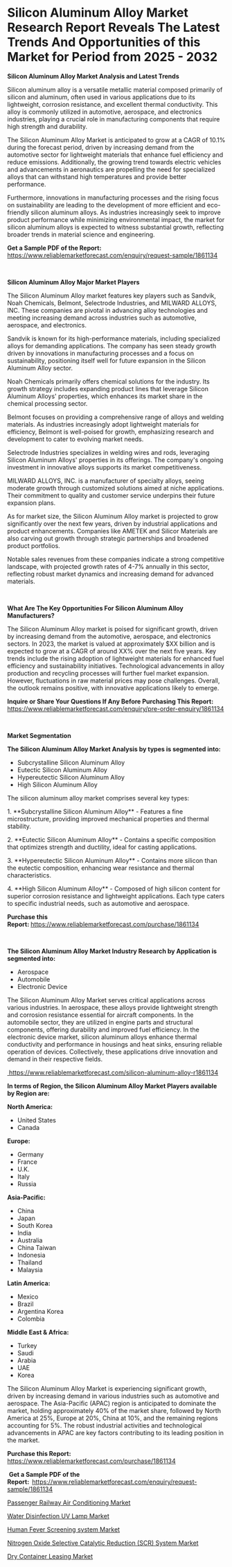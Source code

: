 <p><h1>Silicon Aluminum Alloy Market Research Report Reveals The Latest Trends And Opportunities of this Market for Period from 2025 - 2032</h1></p><p><strong>Silicon Aluminum Alloy Market Analysis and Latest Trends</strong></p>
<p><p>Silicon aluminum alloy is a versatile metallic material composed primarily of silicon and aluminum, often used in various applications due to its lightweight, corrosion resistance, and excellent thermal conductivity. This alloy is commonly utilized in automotive, aerospace, and electronics industries, playing a crucial role in manufacturing components that require high strength and durability.</p><p>The Silicon Aluminum Alloy Market is anticipated to grow at a CAGR of 10.1% during the forecast period, driven by increasing demand from the automotive sector for lightweight materials that enhance fuel efficiency and reduce emissions. Additionally, the growing trend towards electric vehicles and advancements in aeronautics are propelling the need for specialized alloys that can withstand high temperatures and provide better performance.</p><p>Furthermore, innovations in manufacturing processes and the rising focus on sustainability are leading to the development of more efficient and eco-friendly silicon aluminum alloys. As industries increasingly seek to improve product performance while minimizing environmental impact, the market for silicon aluminum alloys is expected to witness substantial growth, reflecting broader trends in material science and engineering.</p></p>
<p><strong>Get a Sample PDF of the Report:&nbsp;</strong> <a href="https://www.reliablemarketforecast.com/enquiry/request-sample/1861134?utm_campaign=1875&utm_medium=2&utm_source=Github&utm_content=ia&utm_term=28022025&utm_id=silicon-aluminum-alloy">https://www.reliablemarketforecast.com/enquiry/request-sample/1861134</a></p>
<p>&nbsp;</p>
<p><strong>Silicon Aluminum Alloy Major Market Players</strong></p>
<p><p>The Silicon Aluminum Alloy market features key players such as Sandvik, Noah Chemicals, Belmont, Selectrode Industries, and MILWARD ALLOYS, INC. These companies are pivotal in advancing alloy technologies and meeting increasing demand across industries such as automotive, aerospace, and electronics.</p><p>Sandvik is known for its high-performance materials, including specialized alloys for demanding applications. The company has seen steady growth driven by innovations in manufacturing processes and a focus on sustainability, positioning itself well for future expansion in the Silicon Aluminum Alloy sector.</p><p>Noah Chemicals primarily offers chemical solutions for the industry. Its growth strategy includes expanding product lines that leverage Silicon Aluminum Alloys' properties, which enhances its market share in the chemical processing sector.</p><p>Belmont focuses on providing a comprehensive range of alloys and welding materials. As industries increasingly adopt lightweight materials for efficiency, Belmont is well-poised for growth, emphasizing research and development to cater to evolving market needs. </p><p>Selectrode Industries specializes in welding wires and rods, leveraging Silicon Aluminum Alloys' properties in its offerings. The company's ongoing investment in innovative alloys supports its market competitiveness.</p><p>MILWARD ALLOYS, INC. is a manufacturer of specialty alloys, seeing moderate growth through customized solutions aimed at niche applications. Their commitment to quality and customer service underpins their future expansion plans.</p><p>As for market size, the Silicon Aluminum Alloy market is projected to grow significantly over the next few years, driven by industrial applications and product enhancements. Companies like AMETEK and Silicor Materials are also carving out growth through strategic partnerships and broadened product portfolios.</p><p>Notable sales revenues from these companies indicate a strong competitive landscape, with projected growth rates of 4-7% annually in this sector, reflecting robust market dynamics and increasing demand for advanced materials.</p></p>
<p>&nbsp;</p>
<p><strong>What Are The Key Opportunities For Silicon Aluminum Alloy Manufacturers?</strong></p>
<p><p>The Silicon Aluminum Alloy market is poised for significant growth, driven by increasing demand from the automotive, aerospace, and electronics sectors. In 2023, the market is valued at approximately $XX billion and is expected to grow at a CAGR of around XX% over the next five years. Key trends include the rising adoption of lightweight materials for enhanced fuel efficiency and sustainability initiatives. Technological advancements in alloy production and recycling processes will further fuel market expansion. However, fluctuations in raw material prices may pose challenges. Overall, the outlook remains positive, with innovative applications likely to emerge.</p></p>
<p><strong>Inquire or Share Your Questions If Any Before Purchasing This Report:</strong> <a href="https://www.reliablemarketforecast.com/enquiry/pre-order-enquiry/1861134?utm_campaign=1875&utm_medium=2&utm_source=Github&utm_content=ia&utm_term=28022025&utm_id=silicon-aluminum-alloy">https://www.reliablemarketforecast.com/enquiry/pre-order-enquiry/1861134</a></p>
<p>&nbsp;</p>
<p><strong>Market Segmentation</strong></p>
<p><strong>The Silicon Aluminum Alloy Market Analysis by types is segmented into:</strong></p>
<p><ul><li>Subcrystalline Silicon Aluminum Alloy</li><li>Eutectic Silicon Aluminum Alloy</li><li>Hypereutectic Silicon Aluminum Alloy</li><li>High Silicon Aluminum Alloy</li></ul></p>
<p><p>The silicon aluminum alloy market comprises several key types: </p><p>1. **Subcrystalline Silicon Aluminum Alloy** - Features a fine microstructure, providing improved mechanical properties and thermal stability.</p><p>   </p><p>2. **Eutectic Silicon Aluminum Alloy** - Contains a specific composition that optimizes strength and ductility, ideal for casting applications.</p><p>3. **Hypereutectic Silicon Aluminum Alloy** - Contains more silicon than the eutectic composition, enhancing wear resistance and thermal characteristics.</p><p>4. **High Silicon Aluminum Alloy** - Composed of high silicon content for superior corrosion resistance and lightweight applications. Each type caters to specific industrial needs, such as automotive and aerospace.</p></p>
<p><strong>Purchase this Report:&nbsp;</strong><a href="https://www.reliablemarketforecast.com/purchase/1861134?utm_campaign=1875&utm_medium=2&utm_source=Github&utm_content=ia&utm_term=28022025&utm_id=silicon-aluminum-alloy">https://www.reliablemarketforecast.com/purchase/1861134</a></p>
<p>&nbsp;</p>
<p><strong>The Silicon Aluminum Alloy Market Industry Research by Application is segmented into:</strong></p>
<p><ul><li>Aerospace</li><li>Automobile</li><li>Electronic Device</li></ul></p>
<p><p>The Silicon Aluminum Alloy Market serves critical applications across various industries. In aerospace, these alloys provide lightweight strength and corrosion resistance essential for aircraft components. In the automobile sector, they are utilized in engine parts and structural components, offering durability and improved fuel efficiency. In the electronic device market, silicon aluminum alloys enhance thermal conductivity and performance in housings and heat sinks, ensuring reliable operation of devices. Collectively, these applications drive innovation and demand in their respective fields.</p></p>
<p><a href="https://www.reliablemarketforecast.com/silicon-aluminum-alloy-r1861134?utm_campaign=1875&utm_medium=2&utm_source=Github&utm_content=ia&utm_term=28022025&utm_id=silicon-aluminum-alloy">&nbsp;https://www.reliablemarketforecast.com/silicon-aluminum-alloy-r1861134</a></p>
<p><strong>In terms of Region, the Silicon Aluminum Alloy Market Players available by Region are:</strong></p>
<p>
    <p> <strong> North America: </strong>
        <ul>
            <li>United States</li>
            <li>Canada</li>
        </ul>
        </p> 
    <p> <strong> Europe: </strong>
        <ul>
            <li>Germany</li>
            <li>France</li>
            <li>U.K.</li>
            <li>Italy</li>
            <li>Russia</li>
        </ul>
        </p> 
    <p> <strong> Asia-Pacific: </strong>
        <ul>
            <li>China</li>
            <li>Japan</li>
            <li>South Korea</li>
            <li>India</li>
            <li>Australia</li>
            <li>China Taiwan</li>
            <li>Indonesia</li>
            <li>Thailand</li>
            <li>Malaysia</li>
        </ul>
        </p> 
    <p> <strong> Latin America: </strong>
        <ul>
            <li>Mexico</li>
            <li>Brazil</li>
            <li>Argentina Korea</li>
            <li>Colombia</li>
        </ul>
        </p> 
    <p> <strong> Middle East & Africa: </strong>
        <ul>
            <li>Turkey</li>
            <li>Saudi</li>
            <li>Arabia</li>
            <li>UAE</li>
            <li>Korea</li>
        </ul>
    </p>
    </p>
<p><p>The Silicon Aluminum Alloy Market is experiencing significant growth, driven by increasing demand in various industries such as automotive and aerospace. The Asia-Pacific (APAC) region is anticipated to dominate the market, holding approximately 40% of the market share, followed by North America at 25%, Europe at 20%, China at 10%, and the remaining regions accounting for 5%. The robust industrial activities and technological advancements in APAC are key factors contributing to its leading position in the market.</p></p>
<p><strong>Purchase this Report: </strong><a href="https://www.reliablemarketforecast.com/purchase/1861134?utm_campaign=1875&utm_medium=2&utm_source=Github&utm_content=ia&utm_term=28022025&utm_id=silicon-aluminum-alloy">https://www.reliablemarketforecast.com/purchase/1861134</a></p>
<p>&nbsp;<strong>Get a Sample PDF of the Report:&nbsp;&nbsp;</strong><a href="https://www.reliablemarketforecast.com/enquiry/request-sample/1861134?utm_campaign=1875&utm_medium=2&utm_source=Github&utm_content=ia&utm_term=28022025&utm_id=silicon-aluminum-alloy">https://www.reliablemarketforecast.com/enquiry/request-sample/1861134</a></p>
<p><strong></strong></p>
<p><p><a href="https://github.com/tumacaakesha78/Market-Research-Report-List-1/blob/main/passenger-railway-air-conditioning-market.md?utm_campaign=1875&utm_medium=2&utm_source=Github&utm_content=ia&utm_term=28022025&utm_id=silicon-aluminum-alloy">Passenger Railway Air Conditioning Market</a></p><p><a href="https://github.com/dbichayison/Market-Research-Report-List-1/blob/main/water-disinfection-uv-lamp-market.md?utm_campaign=1875&utm_medium=2&utm_source=Github&utm_content=ia&utm_term=28022025&utm_id=silicon-aluminum-alloy">Water Disinfection UV Lamp Market</a></p><p><a href="https://github.com/pearlinewhite4692/Market-Research-Report-List-1/blob/main/human-fever-screening-system-market.md?utm_campaign=1875&utm_medium=2&utm_source=Github&utm_content=ia&utm_term=28022025&utm_id=silicon-aluminum-alloy">Human Fever Screening system Market</a></p><p><a href="https://github.com/nafidurii/Market-Research-Report-List-1/blob/main/nitrogen-oxide-selective-catalytic-reduction-scr-system-market.md?utm_campaign=1875&utm_medium=2&utm_source=Github&utm_content=ia&utm_term=28022025&utm_id=silicon-aluminum-alloy">Nitrogen Oxide Selective Catalytic Reduction (SCR) System Market</a></p><p><a href="https://github.com/sefathlehki/Market-Research-Report-List-1/blob/main/dry-container-leasing-market.md?utm_campaign=1875&utm_medium=2&utm_source=Github&utm_content=ia&utm_term=28022025&utm_id=silicon-aluminum-alloy">Dry Container Leasing Market</a></p></p>